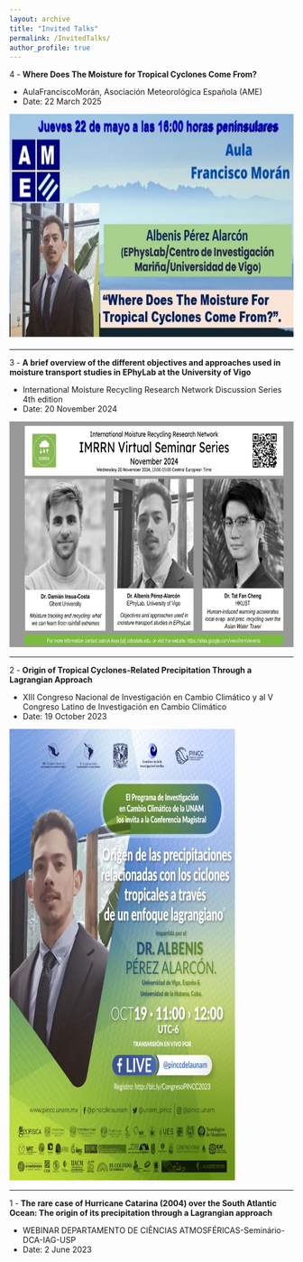 ```yaml
---
layout: archive
title: "Invited Talks"
permalink: /InvitedTalks/
author_profile: true
---
```



4 - <b> Where Does The Moisture for Tropical Cyclones Come From? </b>
  - AulaFranciscoMorán, Asociación Meteorológica Española (AME)
  - Date: 22 March 2025


  <img title="Where Does The Moisture for Tropical Cyclones Come From?" alt="AulaFranciscoMoran" src="/images/AEMET_Charla.jpeg" width="800" height="400"/>


----------------------------------------------------------------------------------------------------


3 - <b> A brief overview of the different objectives and approaches used in moisture transport studies in EPhyLab at the University of Vigo </b>
  - International Moisture Recycling Research Network Discussion Series 4th edition
  - Date: 20 November 2024


  <img title="International Moisture Recycling Research Network Discussion Series 4th edition" alt="IMRRN_November2024_Seminar" src="/images/IMRRN_November2024_Seminar.jpg" width="800" height="400"/>


----------------------------------------------------------------------------------------------------
  
2 - <b> Origin of Tropical Cyclones-Related Precipitation Through a Lagrangian Approach </b>
  - XIII Congreso Nacional de Investigación en Cambio Climático y al V Congreso Latino de Investigación en Cambio Climático   
  - Date: 19 October 2023


   <img title="XIII Congreso Nacional de Investigación en Cambio Climático" alt="pincc-19" src="/images/magistral-pincc-19.png" width="400" height="800"/>


----------------------------------------------------------------------------------------------------

1 - <b> The rare case of Hurricane Catarina (2004) over the South Atlantic Ocean: The origin of its precipitation through a Lagrangian approach </b>
  - WEBINAR DEPARTAMENTO DE CIÊNCIAS ATMOSFÉRICAS-Seminário-DCA-IAG-USP 
  - Date: 2 June 2023



